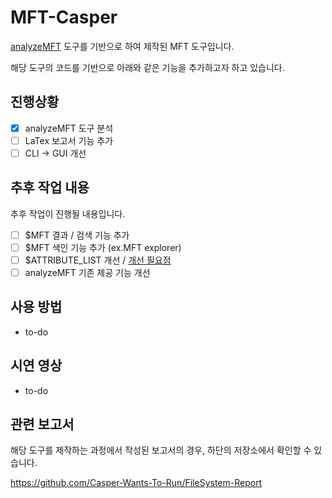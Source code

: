 # MFT-Casper


[analyzeMFT](https://github.com/dkovar/analyzeMFT) 도구를 기반으로 하여 제작된 MFT 도구입니다.

해당 도구의 코드를 기반으로 아래와 같은 기능을 추가하고자 하고 있습니다.

## 진행상황 
- [X] analyzeMFT 도구 분석 
- [ ] LaTex 보고서 기능 추가
- [ ] CLI -> GUI 개선

## 추후 작업 내용 
추후 작업이 진행될 내용입니다. 

- [ ] $MFT 결과 / 검색 기능 추가
- [ ] $MFT 색인 기능 추가 (ex.MFT explorer)
- [ ] $ATTRIBUTE_LIST 개선 / [개선 필요점](https://github.com/dkovar/analyzeMFT/issues/56)
- [ ] analyzeMFT 기존 제공 기능 개선 

## 사용 방법

- to-do 

## 시연 영상 

- to-do 

## 관련 보고서

해당 도구를 제작하는 과정에서 작성된 보고서의 경우, 하단의 저장소에서 확인할 수 있습니다. 

https://github.com/Casper-Wants-To-Run/FileSystem-Report

